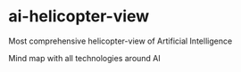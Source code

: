 # ai-helicopter-view
Most comprehensive helicopter-view of Artificial Intelligence

Mind map with all technologies around AI
